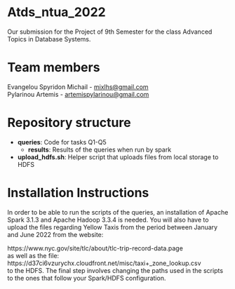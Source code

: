 # Atds_ntua_2022

Our submission for the Project of 9th Semester for the class Advanced Topics in Database Systems.

# Team members

Evangelou Spyridon Michail - mixlhs@gmail.com
<br>
Pylarinou Artemis - artemispylarinou@gmail.com

# Repository structure

- <b>queries</b>: Code for tasks Q1-Q5
  - <b>results</b>: Results of the queries when run by spark
- <b>upload_hdfs.sh</b>: Helper script that uploads files from local storage to HDFS

# Installation Instructions

In order to be able to run the scripts of the queries, an installation of Apache Spark 3.1.3 and Apache Hadoop 3.3.4 is needed. You will also have to upload the files
regarding Yellow Taxis from the period between January and June 2022 from the website:
<br>
<link>https://www.nyc.gov/site/tlc/about/tlc-trip-record-data.page</link>
<br>
as well as the file:
<br>
<link>https://d37ci6vzurychx.cloudfront.net/misc/taxi+_zone_lookup.csv</link>
<br>
to the HDFS. The final step involves changing the paths used in the scripts to the ones that follow your Spark/HDFS configuration.
